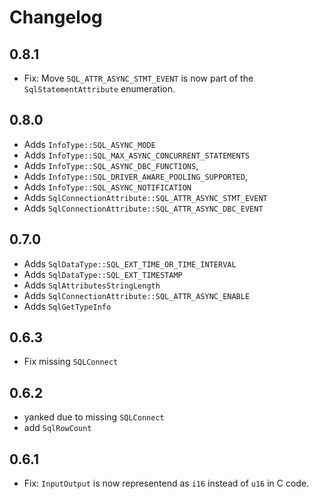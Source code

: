 Changelog
=========

0.8.1
-----

* Fix: Move `SQL_ATTR_ASYNC_STMT_EVENT` is now part of the `SqlStatementAttribute` enumeration.

0.8.0
-----

* Adds `InfoType::SQL_ASYNC_MODE`
* Adds `InfoType::SQL_MAX_ASYNC_CONCURRENT_STATEMENTS`
* Adds `InfoType::SQL_ASYNC_DBC_FUNCTIONS`,
* Adds `InfoType::SQL_DRIVER_AWARE_POOLING_SUPPORTED`,
* Adds `InfoType::SQL_ASYNC_NOTIFICATION`
* Adds `SqlConnectionAttribute::SQL_ATTR_ASYNC_STMT_EVENT`
* Adds `SqlConnectionAttribute::SQL_ATTR_ASYNC_DBC_EVENT`

0.7.0
-----

* Adds `SqlDataType::SQL_EXT_TIME_OR_TIME_INTERVAL`
* Adds `SqlDataType::SQL_EXT_TIMESTAMP`
* Adds `SqlAttributesStringLength`
* Adds `SqlConnectionAttribute::SQL_ATTR_ASYNC_ENABLE`
* Adds `SqlGetTypeInfo`

0.6.3
-----

* Fix missing `SQLConnect`

0.6.2
-----

* yanked due to missing `SQLConnect`
* add `SqlRowCount`

0.6.1
-----

* Fix: `InputOutput` is now representend as `i16` instead of `u16` in C code.